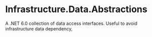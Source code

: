 # Infrastructure.Data.Abstractions
A .NET 6.0 collection of data access interfaces. Useful to avoid infrastructure data dependency,
